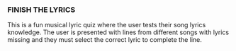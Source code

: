 ### FINISH THE LYRICS ###

This is a fun musical lyric quiz where the user tests their song lyrics knowledge.  The user is presented with lines from different songs with lyrics missing and they must select the correct lyric to complete the line.  
